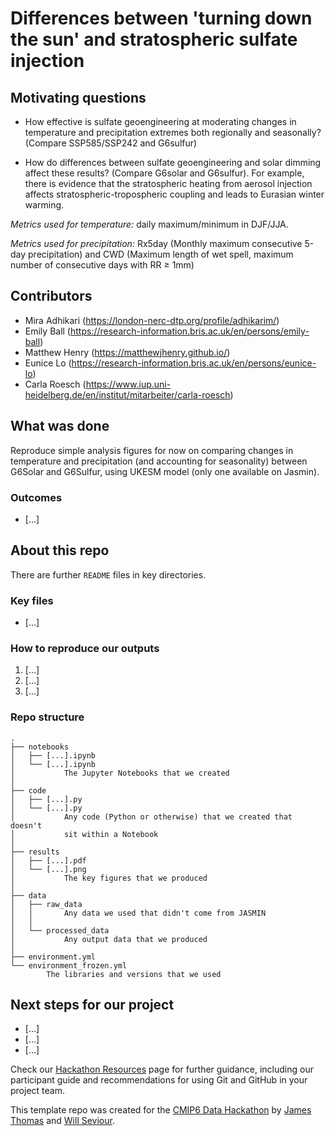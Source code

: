 # Differences between 'turning down the sun' and stratospheric sulfate injection

## Motivating questions 

* How effective is sulfate geoengineering at moderating changes in temperature and precipitation extremes both regionally and seasonally? (Compare SSP585/SSP242 and G6sulfur) 

* How do differences between sulfate geoengineering and solar dimming affect these results? (Compare G6solar and G6sulfur). For example, there is evidence that the stratospheric heating from aerosol injection affects stratospheric-tropospheric coupling and leads to Eurasian winter warming. 

_Metrics used for temperature:_ daily maximum/minimum in DJF/JJA. 

_Metrics used for precipitation:_ Rx5day (Monthly maximum consecutive 5-day precipitation) and CWD (Maximum length of wet spell, maximum number of consecutive days with RR ≥ 1mm) 

## Contributors

* Mira Adhikari (https://london-nerc-dtp.org/profile/adhikarim/)
* Emily Ball (https://research-information.bris.ac.uk/en/persons/emily-ball)
* Matthew Henry (https://matthewjhenry.github.io/)
* Eunice Lo (https://research-information.bris.ac.uk/en/persons/eunice-lo)
* Carla Roesch (https://www.iup.uni-heidelberg.de/en/institut/mitarbeiter/carla-roesch)

## What was done

Reproduce simple analysis figures for now on comparing changes in temperature and precipitation (and accounting for seasonality) between G6Solar and G6Sulfur, using UKESM model (only one available on Jasmin). 


### Outcomes

* [...]

## About this repo

There are further `README` files in key directories.

### Key files

* [...]

### How to reproduce our outputs

1. [...]
2. [...]
3. [...]

### Repo structure

    .
    ├── notebooks
    │   ├── [...].ipynb
    │   └── [...].ipynb
    │           The Jupyter Notebooks that we created
    │
    ├── code
    │   ├── [...].py
    │   └── [...].py
    │           Any code (Python or otherwise) that we created that doesn't
    │           sit within a Notebook
    │
    ├── results
    │   ├── [...].pdf
    │   └── [...].png
    │           The key figures that we produced
    │
    ├── data
    │   ├── raw_data
    │   │       Any data we used that didn't come from JASMIN
    │   │
    │   └── processed_data
    │           Any output data that we produced
    │
    ├── environment.yml
    └── environment_frozen.yml
            The libraries and versions that we used

## Next steps for our project

* [...]
* [...]
* [...]


Check our [Hackathon Resources](https://cmip6moap.github.io/resources/)
page for further guidance, including our participant guide and recommendations
for using Git and GitHub in your project team.

This template repo was created for the [CMIP6 Data Hackathon](https://cmip6moap.github.io)
by [James Thomas](https://github.com/jatonline) and [Will Seviour](https://github.com/wseviour).

